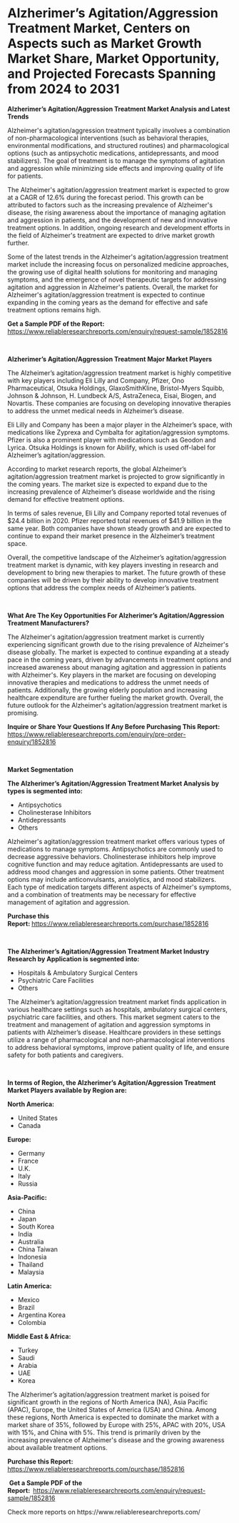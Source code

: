 <p><h1>Alzherimer’s Agitation/Aggression Treatment Market, Centers on Aspects such as Market Growth Market Share, Market Opportunity, and Projected Forecasts Spanning from 2024 to 2031</h1></p><p><strong>Alzherimer’s Agitation/Aggression Treatment Market Analysis and Latest Trends</strong></p>
<p><p>Alzheimer's agitation/aggression treatment typically involves a combination of non-pharmacological interventions (such as behavioral therapies, environmental modifications, and structured routines) and pharmacological options (such as antipsychotic medications, antidepressants, and mood stabilizers). The goal of treatment is to manage the symptoms of agitation and aggression while minimizing side effects and improving quality of life for patients.</p><p>The Alzheimer's agitation/aggression treatment market is expected to grow at a CAGR of 12.6% during the forecast period. This growth can be attributed to factors such as the increasing prevalence of Alzheimer's disease, the rising awareness about the importance of managing agitation and aggression in patients, and the development of new and innovative treatment options. In addition, ongoing research and development efforts in the field of Alzheimer's treatment are expected to drive market growth further.</p><p>Some of the latest trends in the Alzheimer's agitation/aggression treatment market include the increasing focus on personalized medicine approaches, the growing use of digital health solutions for monitoring and managing symptoms, and the emergence of novel therapeutic targets for addressing agitation and aggression in Alzheimer's patients. Overall, the market for Alzheimer's agitation/aggression treatment is expected to continue expanding in the coming years as the demand for effective and safe treatment options remains high.</p></p>
<p><strong>Get a Sample PDF of the Report:&nbsp;</strong> <a href="https://www.reliableresearchreports.com/enquiry/request-sample/1852816">https://www.reliableresearchreports.com/enquiry/request-sample/1852816</a></p>
<p>&nbsp;</p>
<p><strong>Alzherimer’s Agitation/Aggression Treatment Major Market Players</strong></p>
<p><p>The Alzheimer’s agitation/aggression treatment market is highly competitive with key players including Eli Lilly and Company, Pfizer, Ono Pharmaceutical, Otsuka Holdings, GlaxoSmithKline, Bristol-Myers Squibb, Johnson & Johnson, H. Lundbeck A/S, AstraZeneca, Eisai, Biogen, and Novartis. These companies are focusing on developing innovative therapies to address the unmet medical needs in Alzheimer’s disease.</p><p>Eli Lilly and Company has been a major player in the Alzheimer’s space, with medications like Zyprexa and Cymbalta for agitation/aggression symptoms. Pfizer is also a prominent player with medications such as Geodon and Lyrica. Otsuka Holdings is known for Abilify, which is used off-label for Alzheimer’s agitation/aggression. </p><p>According to market research reports, the global Alzheimer’s agitation/aggression treatment market is projected to grow significantly in the coming years. The market size is expected to expand due to the increasing prevalence of Alzheimer’s disease worldwide and the rising demand for effective treatment options.</p><p>In terms of sales revenue, Eli Lilly and Company reported total revenues of $24.4 billion in 2020. Pfizer reported total revenues of $41.9 billion in the same year. Both companies have shown steady growth and are expected to continue to expand their market presence in the Alzheimer’s treatment space.</p><p>Overall, the competitive landscape of the Alzheimer’s agitation/aggression treatment market is dynamic, with key players investing in research and development to bring new therapies to market. The future growth of these companies will be driven by their ability to develop innovative treatment options that address the complex needs of Alzheimer’s patients.</p></p>
<p>&nbsp;</p>
<p><strong>What Are The Key Opportunities For Alzherimer’s Agitation/Aggression Treatment Manufacturers?</strong></p>
<p><p>The Alzheimer's agitation/aggression treatment market is currently experiencing significant growth due to the rising prevalence of Alzheimer's disease globally. The market is expected to continue expanding at a steady pace in the coming years, driven by advancements in treatment options and increased awareness about managing agitation and aggression in patients with Alzheimer's. Key players in the market are focusing on developing innovative therapies and medications to address the unmet needs of patients. Additionally, the growing elderly population and increasing healthcare expenditure are further fueling the market growth. Overall, the future outlook for the Alzheimer's agitation/aggression treatment market is promising.</p></p>
<p><strong>Inquire or Share Your Questions If Any Before Purchasing This Report:</strong> <a href="https://www.reliableresearchreports.com/enquiry/pre-order-enquiry/1852816">https://www.reliableresearchreports.com/enquiry/pre-order-enquiry/1852816</a></p>
<p>&nbsp;</p>
<p><strong>Market Segmentation</strong></p>
<p><strong>The Alzherimer’s Agitation/Aggression Treatment Market Analysis by types is segmented into:</strong></p>
<p><ul><li>Antipsychotics</li><li>Cholinesterase Inhibitors</li><li>Antidepressants</li><li>Others</li></ul></p>
<p><p>Alzheimer's agitation/aggression treatment market offers various types of medications to manage symptoms. Antipsychotics are commonly used to decrease aggressive behaviors. Cholinesterase inhibitors help improve cognitive function and may reduce agitation. Antidepressants are used to address mood changes and aggression in some patients. Other treatment options may include anticonvulsants, anxiolytics, and mood stabilizers. Each type of medication targets different aspects of Alzheimer's symptoms, and a combination of treatments may be necessary for effective management of agitation and aggression.</p></p>
<p><strong>Purchase this Report:&nbsp;</strong><a href="https://www.reliableresearchreports.com/purchase/1852816">https://www.reliableresearchreports.com/purchase/1852816</a></p>
<p>&nbsp;</p>
<p><strong>The Alzherimer’s Agitation/Aggression Treatment Market Industry Research by Application is segmented into:</strong></p>
<p><ul><li>Hospitals & Ambulatory Surgical Centers</li><li>Psychiatric Care Facilities</li><li>Others</li></ul></p>
<p><p>The Alzheimer’s agitation/aggression treatment market finds application in various healthcare settings such as hospitals, ambulatory surgical centers, psychiatric care facilities, and others. This market segment caters to the treatment and management of agitation and aggression symptoms in patients with Alzheimer’s disease. Healthcare providers in these settings utilize a range of pharmacological and non-pharmacological interventions to address behavioral symptoms, improve patient quality of life, and ensure safety for both patients and caregivers.</p></p>
<p>&nbsp;</p>
<p><strong>In terms of Region, the Alzherimer’s Agitation/Aggression Treatment Market Players available by Region are:</strong></p>
<p>
    <p> <strong> North America: </strong>
        <ul>
            <li>United States</li>
            <li>Canada</li>
        </ul>
        </p> 
    <p> <strong> Europe: </strong>
        <ul>
            <li>Germany</li>
            <li>France</li>
            <li>U.K.</li>
            <li>Italy</li>
            <li>Russia</li>
        </ul>
        </p> 
    <p> <strong> Asia-Pacific: </strong>
        <ul>
            <li>China</li>
            <li>Japan</li>
            <li>South Korea</li>
            <li>India</li>
            <li>Australia</li>
            <li>China Taiwan</li>
            <li>Indonesia</li>
            <li>Thailand</li>
            <li>Malaysia</li>
        </ul>
        </p> 
    <p> <strong> Latin America: </strong>
        <ul>
            <li>Mexico</li>
            <li>Brazil</li>
            <li>Argentina Korea</li>
            <li>Colombia</li>
        </ul>
        </p> 
    <p> <strong> Middle East & Africa: </strong>
        <ul>
            <li>Turkey</li>
            <li>Saudi</li>
            <li>Arabia</li>
            <li>UAE</li>
            <li>Korea</li>
        </ul>
    </p>
    </p>
<p><p>The Alzherimer’s agitation/aggression treatment market is poised for significant growth in the regions of North America (NA), Asia Pacific (APAC), Europe, the United States of America (USA) and China. Among these regions, North America is expected to dominate the market with a market share of 35%, followed by Europe with 25%, APAC with 20%, USA with 15%, and China with 5%. This trend is primarily driven by the increasing prevalence of Alzheimer's disease and the growing awareness about available treatment options.</p></p>
<p><strong>Purchase this Report: </strong><a href="https://www.reliableresearchreports.com/purchase/1852816">https://www.reliableresearchreports.com/purchase/1852816</a></p>
<p>&nbsp;<strong>Get a Sample PDF of the Report:&nbsp;&nbsp;</strong><a href="https://www.reliableresearchreports.com/enquiry/request-sample/1852816">https://www.reliableresearchreports.com/enquiry/request-sample/1852816</a></p>
<p><strong></strong></p>
<p>Check more reports on https://www.reliableresearchreports.com/</p>